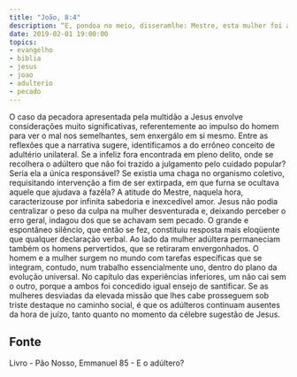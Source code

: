 ```yaml
---
title: "João, 8:4"
description: “E, pondo­a no meio, disseram­lhe: Mestre, esta mulher foi apanhada, no próprio ato, adulterando.”
date: 2019-02-01 19:00:00
topics: 
- evangelho
- biblia
- jesus
- joao
- adulterio
- pecado
---
```


O caso da pecadora apresentada pela multidão a Jesus envolve
considerações muito significativas, referentemente ao impulso do homem para ver o
mal nos semelhantes, sem enxergá­lo em si mesmo.
Entre as reflexões que a narrativa sugere, identificamos a do errôneo
conceito de adultério unilateral.
Se a infeliz fora encontrada em pleno delito, onde se recolhera o adúltero
que não foi trazido a julgamento pelo cuidado popular? Seria ela a única
responsável? Se existia uma chaga no organismo coletivo, requisitando intervenção
a fim de ser extirpada, em que furna se ocultava aquele que ajudava a fazê­la?
A atitude do Mestre, naquela hora, caracterizou­se por infinita sabedoria e
inexcedível amor. Jesus não podia centralizar o peso da culpa na mulher
desventurada e, deixando perceber o erro geral, indagou dos que se achavam sem
pecado.
O grande e espontâneo silêncio, que então se fez, constituiu resposta mais
eloqüente que qualquer declaração verbal.
Ao lado da mulher adúltera permaneciam também os homens pervertidos,
que se retiraram envergonhados.
O homem e a mulher surgem no mundo com tarefas específicas que se
integram, contudo, num trabalho essencialmente uno, dentro do plano da evolução
universal. No capítulo das experiências inferiores, um não cai sem o outro, porque a
ambos foi concedido igual ensejo de santificar.
Se as mulheres desviadas da elevada missão que lhes cabe prosseguem sob
triste destaque no caminho social, é que os adúlteros continuam ausentes da hora de
juízo, tanto quanto no momento da célebre sugestão de Jesus.




## Fonte
Livro - Pão Nosso, Emmanuel
85 - E o adúltero?
